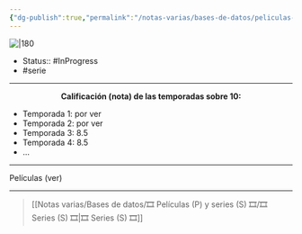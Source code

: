 ```yaml
---
{"dg-publish":true,"permalink":"/notas-varias/bases-de-datos/peliculas-p-y-series-s/s-psycho-pass/"}
---
```



![|180](https://m.media-amazon.com/images/M/MV5BMzQ1ODFkNzItZWJmMC00NmQyLTg4OTEtZWYxNmZhZmU0MWJmXkEyXkFqcGdeQXVyNjc2NjA5MTU@._V1_SX300.jpg)

- Status:: #InProgress 
- #serie

---

**<center>Calificación (nota) de las temporadas sobre 10:</center>**

- Temporada 1: por ver
- Temporada 2: por ver
- Temporada 3: 8.5
- Temporada 4:  8.5
- ...

---

Películas (ver)

---

> [[Notas varias/Bases de datos/🎞️ Películas (P) y series (S) 🎞️/🎞️ Series (S) 🎞️\|🎞️ Series (S) 🎞️]]